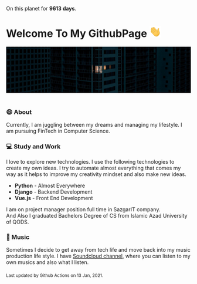 On this planet for **9613 days**.

# Welcome To My GithubPage <img src="assets/wave.gif" width="32px">

<img src="assets/banner.png" style="margin-bottom:16px;">

### 😄 About

Currently, I am juggling between my dreams and managing my lifestyle. I am pursuing FinTech in Computer Science.

### 💻 Study and Work

I love to explore new technologies. I use the following technologies to create my own ideas. I try to automate almost everything that comes my way as it helps to improve my creativity mindset and also make new ideas.

- **Python** - Almost Everywhere
- **Django** - Backend Development
- **Vue.js** - Front End Development

I am on project manager position full time in SazgarIT company.
<br>
And Also I graduated Bachelors Degree of CS from Islamic Azad University of QODS. 
### 🎹 Music

Sometimes I decide to get away from tech life and move back into my music production life style. I have [Soundcloud channel](https://soundcloud.com/elex-stevelex), where you can listen to my own musics and also what I listen.


<sub>Last updated by Github Actions on 13 Jan, 2021.</sub>
